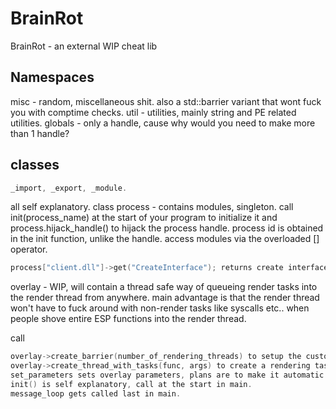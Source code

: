 # BrainRot
BrainRot - an external WIP cheat lib

## Namespaces
misc - random, miscellaneous shit. also a std::barrier variant that wont fuck you with comptime checks.
util - utilities, mainly string and PE related utilities.
globals - only a handle, cause why would you need to make more than 1 handle?

## classes 
```cpp
_import, _export, _module.
```
all self explanatory.
class process - contains modules, singleton. call init(process_name) at the start of your program to initialize it and process.hijack_handle() to hijack the process handle. process id is obtained in the init function, unlike the handle.
access modules via the overloaded [] operator. 
```cpp
process["client.dll"]->get("CreateInterface"); returns create interface export.
```
overlay - WIP, will contain a thread safe way of queueing render tasks into the render thread from anywhere. main advantage is that the render thread won't have to fuck around with non-render tasks like syscalls etc.. when people shove entire ESP functions into the render thread.

call 
```cpp
overlay->create_barrier(number_of_rendering_threads) to setup the custom barrier.
overlay->create_thread_with_tasks(func, args) to create a rendering task. each call of this is one rendering_thread so it adds 1 to number_of_rendering_tasks. making this dynamic so you dont have to call create_barrier would be too much of a hassle.
set_parameters sets overlay parameters, plans are to make it automatic.
init() is self explanatory, call at the start in main.
message_loop gets called last in main.
```
